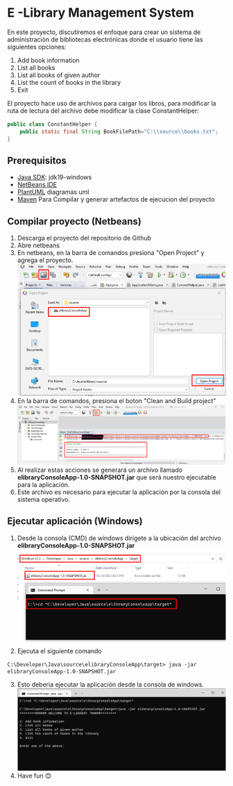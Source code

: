 # E -Library Management System
En este proyecto, discutiremos el enfoque para crear un sistema de administración de bibliotecas electrónicas donde el usuario tiene las siguientes opciones:

1. Add book information
2. List all books 
3. List all books of given author           
4. List the count of books in the library  
5. Exit  

El proyecto hace uso de archivos para cargar los libros, para modificar la ruta de lectura del archivo debe modificar la clase ConstantHelper:

```java
public class ConstantHelper {
    public static final String BookFilePath="C:\\source\\books.txt";
}
```  

## Prerequisitos
- [Java SDK](https://www.oracle.com/java/technologies/downloads/#jdk19-windows): jdk19-windows
- [NetBeans IDE](https://netbeans.apache.org/download/index.html)
- [PlantUML](https://plantuml.com/es/) diagramas uml
- [Maven](https://maven.apache.org/download.cgi) Para Compilar y generar artefactos de ejecucion del proyecto

## Compilar proyecto (Netbeans)
1. Descarga el proyecto del repositorio de Github
2. Abre netbeans
3. En netbeans, en la barra de comandos presiona "Open Project" y agrega el proyecto.
![](assets/images/readme/open_project_netbeans.png)
4. En la barra de comandos, presiona el boton "Clean and Build project"
![](assets/images/readme/compile_and_build.png)
5. Al realizar estas acciones se generará un archivo llamado **elibraryConsoleApp-1.0-SNAPSHOT.jar** que será nuestro ejecutable para la aplicación.
6. Este archivo es necesario para ejecutar la aplicación por la consola del sistema operativo.

## Ejecutar aplicación (Windows)
1. Desde la consola (CMD) de windows dirigete a la ubicación del archivo **elibraryConsoleApp-1.0-SNAPSHOT.jar**
![](assets/images/readme/consola01.png)
2. Ejecuta el siguiente comando
```console
C:\Developer\Java\source\elibraryConsoleApp\target> java -jar elibraryConsoleApp-1.0-SNAPSHOT.jar 
```
3. Esto deberia ejecutar la aplicación desde la consola de windows.
![](assets/images/readme/consola02.png)
4. Have fun 😊
